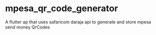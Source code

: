 # mpesa_qr_code_generator
A flutter ap that uses safaricom daraja api to generate and store mpesa send money QrCodes
